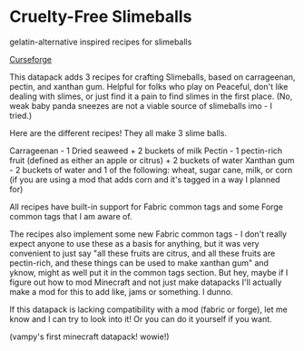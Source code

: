 # Cruelty-Free Slimeballs
gelatin-alternative inspired recipes for slimeballs

[Curseforge](https://www.curseforge.com/minecraft/mc-addons/cruelty-free-slimeballs)

This datapack adds 3 recipes for crafting Slimeballs, based on carrageenan, pectin, and xanthan gum. Helpful for folks who play on Peaceful, don't like dealing with slimes, or just find it a pain to find slimes in the first place. (No, weak baby panda sneezes are not a viable source of slimeballs imo - I tried.)


Here are the different recipes! They all make 3 slime balls.

Carrageenan - 1 Dried seaweed + 2 buckets of milk
Pectin - 1 pectin-rich fruit (defined as either an apple or citrus) + 2 buckets of water
Xanthan gum - 2 buckets of water and 1 of the following: wheat, sugar cane, milk, or corn (if you are using a mod that adds corn and it's tagged in a way I planned for)


All recipes have built-in support for Fabric common tags and some Forge common tags that I am aware of.

The recipes also implement some new Fabric common tags - I don't really expect anyone to use these as a basis for anything, but it was very convenient to just say "all these fruits are citrus, and all these fruits are pectin-rich, and these things can be used to make xanthan gum" and yknow, might as well put it in the common tags section. But hey, maybe if I figure out how to mod Minecraft and not just make datapacks I'll actually make a mod for this to add like, jams or something. I dunno.

If this datapack is lacking compatibility with a mod (fabric or forge), let me know and I can try to look into it! Or you can do it yourself if you want.

(vampy's first minecraft datapack! wowie!)
